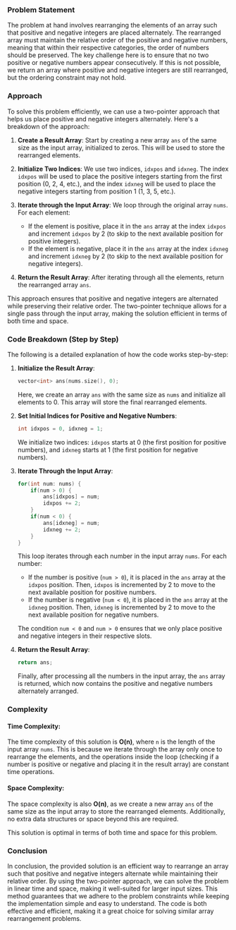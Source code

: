 ### Problem Statement

The problem at hand involves rearranging the elements of an array such that positive and negative integers are placed alternately. The rearranged array must maintain the relative order of the positive and negative numbers, meaning that within their respective categories, the order of numbers should be preserved. The key challenge here is to ensure that no two positive or negative numbers appear consecutively. If this is not possible, we return an array where positive and negative integers are still rearranged, but the ordering constraint may not hold.

### Approach

To solve this problem efficiently, we can use a two-pointer approach that helps us place positive and negative integers alternately. Here's a breakdown of the approach:

1. **Create a Result Array**: Start by creating a new array `ans` of the same size as the input array, initialized to zeros. This will be used to store the rearranged elements.
  
2. **Initialize Two Indices**: We use two indices, `idxpos` and `idxneg`. The index `idxpos` will be used to place the positive integers starting from the first position (0, 2, 4, etc.), and the index `idxneg` will be used to place the negative integers starting from position 1 (1, 3, 5, etc.).

3. **Iterate through the Input Array**: We loop through the original array `nums`. For each element:
   - If the element is positive, place it in the `ans` array at the index `idxpos` and increment `idxpos` by 2 (to skip to the next available position for positive integers).
   - If the element is negative, place it in the `ans` array at the index `idxneg` and increment `idxneg` by 2 (to skip to the next available position for negative integers).

4. **Return the Result Array**: After iterating through all the elements, return the rearranged array `ans`.

This approach ensures that positive and negative integers are alternated while preserving their relative order. The two-pointer technique allows for a single pass through the input array, making the solution efficient in terms of both time and space.

### Code Breakdown (Step by Step)

The following is a detailed explanation of how the code works step-by-step:

1. **Initialize the Result Array**:
   ```cpp
   vector<int> ans(nums.size(), 0);
   ```
   Here, we create an array `ans` with the same size as `nums` and initialize all elements to 0. This array will store the final rearranged elements.

2. **Set Initial Indices for Positive and Negative Numbers**:
   ```cpp
   int idxpos = 0, idxneg = 1;
   ```
   We initialize two indices: `idxpos` starts at 0 (the first position for positive numbers), and `idxneg` starts at 1 (the first position for negative numbers).

3. **Iterate Through the Input Array**:
   ```cpp
   for(int num: nums) {
       if(num > 0) {
           ans[idxpos] = num;
           idxpos += 2;
       }
       if(num < 0) {
           ans[idxneg] = num;
           idxneg += 2;
       }
   }
   ```
   This loop iterates through each number in the input array `nums`. For each number:
   - If the number is positive (`num > 0`), it is placed in the `ans` array at the `idxpos` position. Then, `idxpos` is incremented by 2 to move to the next available position for positive numbers.
   - If the number is negative (`num < 0`), it is placed in the `ans` array at the `idxneg` position. Then, `idxneg` is incremented by 2 to move to the next available position for negative numbers.

   The condition `num < 0` and `num > 0` ensures that we only place positive and negative integers in their respective slots.

4. **Return the Result Array**:
   ```cpp
   return ans;
   ```
   Finally, after processing all the numbers in the input array, the `ans` array is returned, which now contains the positive and negative numbers alternately arranged.

### Complexity

#### Time Complexity:
The time complexity of this solution is **O(n)**, where `n` is the length of the input array `nums`. This is because we iterate through the array only once to rearrange the elements, and the operations inside the loop (checking if a number is positive or negative and placing it in the result array) are constant time operations.

#### Space Complexity:
The space complexity is also **O(n)**, as we create a new array `ans` of the same size as the input array to store the rearranged elements. Additionally, no extra data structures or space beyond this are required.

This solution is optimal in terms of both time and space for this problem.

### Conclusion

In conclusion, the provided solution is an efficient way to rearrange an array such that positive and negative integers alternate while maintaining their relative order. By using the two-pointer approach, we can solve the problem in linear time and space, making it well-suited for larger input sizes. This method guarantees that we adhere to the problem constraints while keeping the implementation simple and easy to understand. The code is both effective and efficient, making it a great choice for solving similar array rearrangement problems.